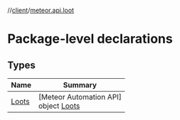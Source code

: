 //[client](../../index.md)/[meteor.api.loot](index.md)

# Package-level declarations

## Types

| Name | Summary |
|---|---|
| [Loots](-loots/index.md) | [Meteor Automation API]<br>object [Loots](-loots/index.md) |

